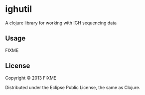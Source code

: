 # ighutil

A clojure library for working with IGH sequencing data

## Usage

FIXME

## License

Copyright © 2013 FIXME

Distributed under the Eclipse Public License, the same as Clojure.
